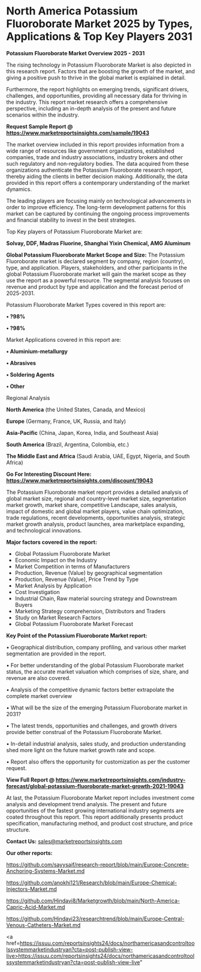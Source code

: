 # North America Potassium Fluoroborate Market 2025 by Types, Applications & Top Key Players 2031

<Strong> Potassium Fluoroborate Market Overview 2025 - 2031</strong>

The rising technology in Potassium Fluoroborate Market is also depicted in this research report. Factors that are boosting the growth of the market, and giving a positive push to thrive in the global market is explained in detail.

Furthermore, the report highlights on emerging trends, significant drivers, challenges, and opportunities, providing all necessary data for thriving in the industry. This report market research offers a comprehensive perspective, including an in-depth analysis of the present and future scenarios within the industry.

<strong>Request Sample Report @ <a href=https://www.marketreportsinsights.com/sample/19043>https://www.marketreportsinsights.com/sample/19043</a></strong>

The market overview included in this report provides information from a wide range of resources like government organizations, established companies, trade and industry associations, industry brokers and other such regulatory and non-regulatory bodies. The data acquired from these organizations authenticate the Potassium Fluoroborate research report, thereby aiding the clients in better decision making. Additionally, the data provided in this report offers a contemporary understanding of the market dynamics.

The leading players are focusing mainly on technological advancements in order to improve efficiency. The long-term development patterns for this market can be captured by continuing the ongoing process improvements and financial stability to invest in the best strategies.

Top Key players of Potassium Fluoroborate Market are:

<strong>Solvay, DDF, Madras Fluorine, Shanghai Yixin Chemical, AMG Aluminum</strong>

<strong><b>Global Potassium Fluoroborate Market Scope and Size:</b></strong>
The Potassium Fluoroborate market is declared segment by company, region (country), type, and application. Players, stakeholders, and other participants in the global Potassium Fluoroborate market will gain the market scope as they use the report as a powerful resource. The segmental analysis focuses on revenue and product by type and application and the forecast period of 2025-2031.

Potassium Fluoroborate Market Types covered in this report are:

<strong>• ?98%

• ?98%</strong>

Market Applications covered in this report are:

<strong>• Aluminium-metallurgy

• Abrasives

• Soldering Agents

• Other</strong> 

Regional Analysis

<strong>North America</strong> (the United States, Canada, and Mexico)

<strong>Europe</strong> (Germany, France, UK, Russia, and Italy)

<strong>Asia-Pacific</strong> (China, Japan, Korea, India, and Southeast Asia)

<strong>South America</strong> (Brazil, Argentina, Colombia, etc.)

<strong>The Middle East and Africa</strong> (Saudi Arabia, UAE, Egypt, Nigeria, and South Africa)

<strong>Go For Interesting Discount Here: <a href=https://www.marketreportsinsights.com/discount/19043>https://www.marketreportsinsights.com/discount/19043</a></strong>

The Potassium Fluoroborate market report provides a detailed analysis of global market size, regional and country-level market size, segmentation market growth, market share, competitive Landscape, sales analysis, impact of domestic and global market players, value chain optimization, trade regulations, recent developments, opportunities analysis, strategic market growth analysis, product launches, area marketplace expanding, and technological innovations.

<strong><b>Major factors covered in the report:</b></strong>
<ul>
  <li>Global Potassium Fluoroborate Market </li>
  <li>Economic Impact on the Industry</li>
  <li>Market Competition in terms of Manufacturers</li>
  <li>Production, Revenue (Value) by geographical segmentation</li>
  <li>Production, Revenue (Value), Price Trend by Type</li>
  <li>Market Analysis by Application</li>
  <li>Cost Investigation</li>
  <li>Industrial Chain, Raw material sourcing strategy and Downstream Buyers</li>
  <li>Marketing Strategy comprehension, Distributors and Traders</li>
  <li>Study on Market Research Factors</li>
  <li>Global Potassium Fluoroborate Market Forecast</li>
</ul>

<strong><b>Key Point of the Potassium Fluoroborate Market report:</b></strong>

• Geographical distribution, company profiling, and various other market segmentation are provided in the report.

• For better understanding of the global Potassium Fluoroborate market status, the accurate market valuation which comprises of size, share, and revenue are also covered.

• Analysis of the competitive dynamic factors better extrapolate the complete market overview

• What will be the size of the emerging Potassium Fluoroborate market in 2031?

• The latest trends, opportunities and challenges, and growth drivers provide better construal of the Potassium Fluoroborate Market.

• In-detail industrial analysis, sales study, and production understanding shed more light on the future market growth rate and scope.

• Report also offers the opportunity for customization as per the customer request.

<strong><b>View Full Report @ <a href=https://www.marketreportsinsights.com/industry-forecast/global-potassium-fluoroborate-market-growth-2021-19043>https://www.marketreportsinsights.com/industry-forecast/global-potassium-fluoroborate-market-growth-2021-19043</a></b></strong>


At last, the Potassium Fluoroborate Market report includes investment come analysis and development trend analysis. The present and future opportunities of the fastest growing international industry segments are coated throughout this report. This report additionally presents product specification, manufacturing method, and product cost structure, and price structure.

<strong>Contact Us:</strong>
sales@marketreportsinsights.com

<strong>Our other reports:</strong>

<a href=https://github.com/sayysaif/research-report/blob/main/Europe-Concrete-Anchoring-Systems-Market.md>https://github.com/sayysaif/research-report/blob/main/Europe-Concrete-Anchoring-Systems-Market.md</a>

<a href=https://github.com/anokhi121/Research/blob/main/Europe-Chemical-Injectors-Market.md>https://github.com/anokhi121/Research/blob/main/Europe-Chemical-Injectors-Market.md</a>

<a href=https://github.com/Hindavi8/Marketgrowth/blob/main/North-America-Capric-Acid-Market.md>https://github.com/Hindavi8/Marketgrowth/blob/main/North-America-Capric-Acid-Market.md</a>

<a href=https://github.com/Hindavi23/researchtrend/blob/main/Europe-Central-Venous-Catheters-Market.md>https://github.com/Hindavi23/researchtrend/blob/main/Europe-Central-Venous-Catheters-Market.md</a>

<a href=https://issuu.com/reportsinsights24/docs/northamericasandcontroltoolssystemmarketindustryan?cta=post-publish-view-live>https://issuu.com/reportsinsights24/docs/northamericasandcontroltoolssystemmarketindustryan?cta=post-publish-view-live</a>"
